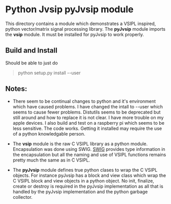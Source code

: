 # Python Jvsip **pyJvsip** module

This directory contains a module which demonstrates a VSIPL inspired, python vector/matrix signal processing library.
The **pyJvsip** module imports the **vsip** module. It must be installed for pyJvsip to work properly.

## Build and Install

Should be able to just do

>    python setup.py install --user


## Notes:

* There seem to be continual changes to python and it's environment which have caused problems.  I have changed the
intall to --user which seems to cause fewer problems.  Distutils seems to be deprecated but still around and how to
replace it is not clear.  I have more trouble on my apple devices.  I also build and test on a raspberry pi which seems
to be less sensitive.  The code works.  Getting it installed may require the use of a python knowledgable person.

* The **vsip** module is the raw C VSIPL library as a python module. Encapsulation was done using SWIG.
[SWIG](http://www.swig.org) provides type information in the encapsulation but all the naming and use of VSIPL functions
remains pretty much the same as in C VSIPL.

* The **pyJvsip** module defines true python clases to wrap the C VSIPL objects. For instance
pyJvsip has a block and view class which wrap the C VSIPL block and view objects in a 
python object. No init, finalize, create or destroy is required in the pyJvsip implementation
as all that is handled by the pyJvsip implementation and the python garbage collector.

